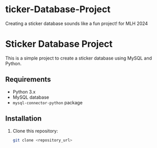 # ticker-Database-Project
Creating a sticker database sounds like a fun project! for MLH 2024
# Sticker Database Project
This is a simple project to create a sticker database using MySQL and Python.
## Requirements
- Python 3.x
- MySQL database
- `mysql-connector-python` package
## Installation
1. Clone this repository:

   ```bash
   git clone <repository_url>

